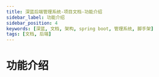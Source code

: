 ```yaml
---
title: 深蓝后端管理系统-项目文档-功能介绍
sidebar_label: 功能介绍
sidebar_position: 4
keywords: [深蓝, 文档, 架构, spring boot, 管理系统, 脚手架]
tags: [文档, 后端]
---
```


# 功能介绍